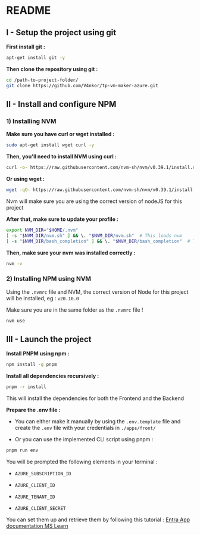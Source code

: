 # README

## I - Setup the project using git

**First install git :**

```bash
apt-get install git -y
```

**Then clone the repository using git :**

```bash
cd /path-to-project-folder/
git clone https://github.com/V4nkor/tp-vm-maker-azure.git
```

## II - Install and configure NPM

### 1) Installing NVM

**Make sure you have curl or wget installed :**

```bash
sudo apt-get install wget curl -y
```

**Then, you'll need to install NVM using curl :**

```bash
curl -o- https://raw.githubusercontent.com/nvm-sh/nvm/v0.39.1/install.sh | bash
```

**Or using wget :**

```bash
wget -qO- https://raw.githubusercontent.com/nvm-sh/nvm/v0.39.1/install.sh | bash
```

Nvm will make sure you are using the correct version of nodeJS for this project

**After that, make sure to update your profile :**

```bash
export NVM_DIR="$HOME/.nvm"
[ -s "$NVM_DIR/nvm.sh" ] && \. "$NVM_DIR/nvm.sh"  # This loads nvm
[ -s "$NVM_DIR/bash_completion" ] && \. "$NVM_DIR/bash_completion"  # This loads nvm bash_completion
```

**Then, make sure your nvm was installed correctly :**

```bash
nvm -v
```

### 2) Installing NPM using NVM

Using the `.nvmrc` file and NVM, the correct version of Node for this project will be installed, eg : `v20.10.0`

Make sure you are in the same folder as the `.nvmrc` file !

```bash
nvm use
```

## III - Launch the project

**Install PNPM using npm :**

```bash
npm install -g pnpm
```

**Install all dependencies recursively :**

```bash
pnpm -r install
```

This will install the dependencies for both the Frontend and the Backend

**Prepare the .env file :**

* You can either make it manually by using the `.env.template` file and create the `.env` file with your credentials in `./apps/front/`

* Or you can use the implemented CLI script using pnpm : 

```bash
pnpm run env
```

You will be prompted the following elements in your terminal : 

* `AZURE_SUBSCRIPTION_ID`

* `AZURE_CLIENT_ID`

* `AZURE_TENANT_ID`

* `AZURE_CLIENT_SECRET`

You can set them up and retrieve them by following this tutorial : [Entra App documentation MS Learn](https://learn.microsoft.com/en-us/entra/identity-platform/howto-create-service-principal-portal#get-application-id-and-authentication-key)

